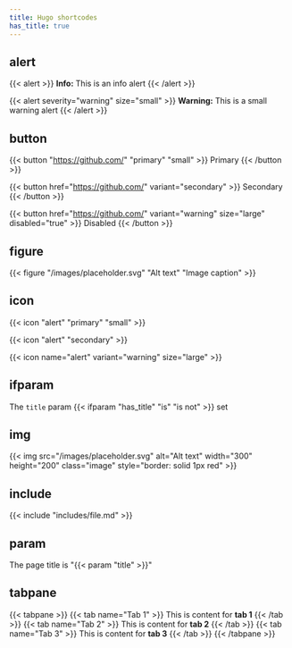 ```yaml
---
title: Hugo shortcodes
has_title: true
---
```


## alert

{{< alert >}}
  **Info:** This is an info alert
{{< /alert >}}

{{< alert severity="warning" size="small" >}}
  **Warning:** This is a small warning alert
{{< /alert >}}

## button

{{< button "https://github.com/" "primary" "small" >}}
  Primary
{{< /button >}}

{{< button href="https://github.com/" variant="secondary" >}}
  Secondary
{{< /button >}}

{{< button href="https://github.com/" variant="warning" size="large" disabled="true" >}}
  Disabled
{{< /button >}}

## figure

{{< figure "/images/placeholder.svg" "Alt text" "Image caption" >}}

## icon

{{< icon "alert" "primary" "small" >}}

{{< icon "alert" "secondary" >}}

{{< icon name="alert" variant="warning" size="large" >}}

## ifparam

The `title` param {{< ifparam "has_title" "is" "is not" >}} set

## img

{{< img src="/images/placeholder.svg" alt="Alt text" width="300" height="200" class="image" style="border: solid 1px red" >}}

## include

{{< include "includes/file.md" >}}

## param

The page title is "{{< param "title" >}}"

## tabpane

{{< tabpane >}}
{{< tab name="Tab 1" >}}
  This is content for **tab 1**
{{< /tab >}}
{{< tab name="Tab 2" >}}
  This is content for **tab 2**
{{< /tab >}}
{{< tab name="Tab 3" >}}
  This is content for **tab 3**
{{< /tab >}}
{{< /tabpane >}}
